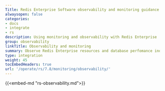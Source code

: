 ```yaml
---
Title: Redis Enterprise Software observability and monitoring guidance
alwaysopen: false
categories:
- docs
- integrate
- rs
description: Using monitoring and observability with Redis Enterprise 
group: observability
linkTitle: Observability and monitoring
summary: Observe Redis Enterprise resources and database perfomance indicators.
type: integration
weight: 45
tocEmbedHeaders: true
url: '/operate/rs/7.8/monitoring/observability/'
---
```


{{<embed-md "rs-observability.md">}}
